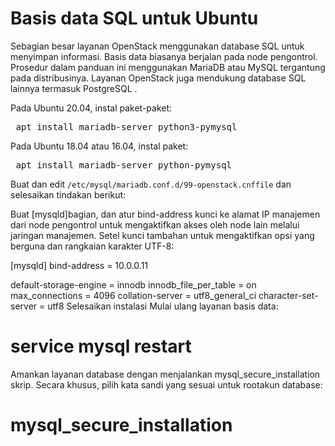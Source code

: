 # Basis data SQL untuk Ubuntu
   
Sebagian besar layanan OpenStack menggunakan database SQL untuk menyimpan informasi. Basis data biasanya berjalan pada node pengontrol. Prosedur dalam panduan ini menggunakan MariaDB atau MySQL tergantung pada distribusinya. Layanan OpenStack juga mendukung database SQL lainnya termasuk PostgreSQL .

Pada Ubuntu 20.04, instal paket-paket:

<pre> apt install mariadb-server python3-pymysql</pre>

Pada Ubuntu 18.04 atau 16.04, instal paket:

<pre> apt install mariadb-server python-pymysql</pre>

Buat dan edit ```/etc/mysql/mariadb.conf.d/99-openstack.cnffile``` dan selesaikan tindakan berikut:

Buat [mysqld]bagian, dan atur bind-address kunci ke alamat IP manajemen dari node pengontrol untuk mengaktifkan akses oleh node lain melalui jaringan manajemen. Setel kunci tambahan untuk mengaktifkan opsi yang berguna dan rangkaian karakter UTF-8:

[mysqld]
bind-address = 10.0.0.11

default-storage-engine = innodb
innodb_file_per_table = on
max_connections = 4096
collation-server = utf8_general_ci
character-set-server = utf8
Selesaikan instalasi
Mulai ulang layanan basis data:

# service mysql restart
Amankan layanan database dengan menjalankan mysql_secure_installation skrip. Secara khusus, pilih kata sandi yang sesuai untuk rootakun database:

# mysql_secure_installation
